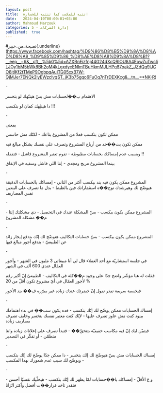 ```yaml
---
layout: post
title:  انتبه للمكسب كما تنتبه للخسارة
date:   2024-04-10T00:00:01+03:00
author: Mahmoud Marzouk
categories: 5 - إدارة الشركات
published:  true
---
```

\#نصيحة_من_خبير{.underline}(https://www.facebook.com/hashtag/%D9%86%D8%B5%D9%8A%D8%AD%D8%A9_%D9%85%D9%86_%D8%AE%D8%A8%D9%8A%D8%B1?__eep__=6&__cft__%5b0%5d=AZXBnEizfnj44G24dXcQRlOU8A4EowZuTwcliLJOy1bM5bWk8Bh2oM4kLgxdycENImTBuHkmMJLHPq87oakZ_JZdQq9lJCO8itlKf2tTMeP9OgbpqAuITG05cxB7W-QjMJer7ENQk2iyEWzclvqST_jK3b75gqo6FuOq7nTrDEXKcg&__tn__=*NK-R)

\-

الاهتمام ب��لحسابات مش بسّ هينبّهك لو بتخسر

دا هينبّهك كمان لو بتكسب !!!

\-

بمعنى

ممكن تكون بتكسب فعلا من المشروع بتاعك - لكنّك مش حاسس

ممكن تكون بت��خد من أرباح المشروع وتصرف على نفسك بشكل مبالغ
فيه

وبسبب عدم إمساكك بحسابات مظبوطة - تقوم تعتبر المشروع فاشل -
فتقفله !!

بينما المشروع مربح ومجدي - إنتا اللي فاشل وسفيه في الإنفاق

\-

المشروع ممكن يكون فيه بند بيكسب أكتر من التاني - إمساكك بالحسابات
الدقيقة هيوضّح لك وهيرشدك توج��ه استثماراتك فين بالظبط - بدل ما تصرف على
البندين نفس المصاريف

\-

المشروع ممكن يكون بيكسب - بسّ المشكلة عندك في التحصيل - دي مشكلتك إنتا -
م�� مشكلة المشروع

\-

المشروع ممكن يكون بيكسب - بسّ حسابات التكاليف هتوضّح لك إنّك بتدفع إيجار
زائد عن الطبيعيّ - بتدفع أجور مبالغ فيها

\-

في جلسة استشاريّة مع أحد العملاء قال لي أنا مبيعاتي 3 مليون في الشهر -
وأجور العمّال عندي 600 ألف في الشهر

فقلت له هنا مؤشّر واضح جدّا على وجود م��كلة في التكاليف - الطبيعيّ إنّ أكبر
رقم لأجور العمّال في أيّ مشروع تكون أقلّ من 20 %

فبحسبة سريعة نقدر نقول إنّ حضرتك عندك زيادة غير مبرّرة ف�� بند
الأجور

\-

إمساك الحسابات ممكن يوضّح لك إنّك بتكسب - فده يكون سب�� في بدء اهتمامك
ببنود كنت مش عاوز تصرف عليها - لإنّك كنت معتبر نفسك بتخسر وخايف تصرف
مصاريف زيادة

فيتبيّن ليك إنّ فيه مكاسب حقيقيّة بتتحقّ�� - فتبدأ تصرف على إعلانات زيادة
وانتا متطمّن - أو تفكّر في التصدير

\-

إمساك الحسابات مش بسّ هيوضّح لك إنّك بتخسر - دا ممكن جدّا يوضّح لك إنّك
بتكسب - ويوضّح لك سبب عدم شعورك بهذا المكسب

\-

و ع الأقلّ - إمساكك با��حسابات لمّا يظهر لك إنّك بتكسب - هيخلّيك نفسيّا
أحسن - فتقدر تاخد قرار��ت أفضل وأكثر اتّزانا
